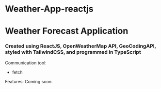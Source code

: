 # Weather-App-reactjs
<h1>Weather Forecast Application</h1>
<h3>Created using ReactJS, OpenWeatherMap API, GeoCodingAPI, styled with TailwindCSS, and programmed in TypeScript</h3>

Communication tool:
- fetch</p> 


Features:
Coming soon.
